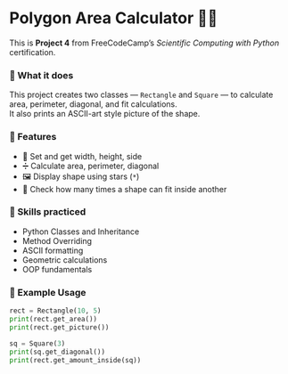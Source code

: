 # Polygon Area Calculator 🔷📐

This is **Project 4** from FreeCodeCamp’s *Scientific Computing with Python* certification.

### 📖 What it does
This project creates two classes — `Rectangle` and `Square` — to calculate area, perimeter, diagonal, and fit calculations.  
It also prints an ASCII-art style picture of the shape.

### 🧰 Features

- 📏 Set and get width, height, side  
- ➗ Calculate area, perimeter, diagonal  
- 🖼️ Display shape using stars (`*`)  
- 🔁 Check how many times a shape can fit inside another

### 🧠 Skills practiced

- Python Classes and Inheritance  
- Method Overriding  
- ASCII formatting  
- Geometric calculations  
- OOP fundamentals

### 🔁 Example Usage

```python
rect = Rectangle(10, 5)
print(rect.get_area())
print(rect.get_picture())

sq = Square(3)
print(sq.get_diagonal())
print(rect.get_amount_inside(sq))
